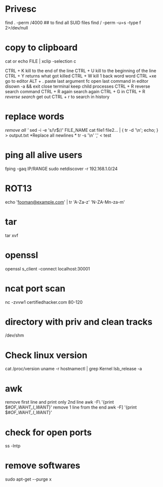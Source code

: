 
# Privesc
find . -perm /4000 ## to find all SUID files
find / -perm -u=s -type f 2>/dev/null



# copy to clipboard 
cat or echo FILE | xclip -selection c


CTRL + K kill to the end of the line
CTRL + U kill to the beginning of the line 
CTRL + Y returns what got killed
CTRL + W kill 1 back word word 
CTRL +xe go to editor 
ALT + . paste last argument 
 fc open last command in editor
 disown -a && exit close terminal keep child processes 
  CTRL + R reverse search command CTRL + R  again search again 
   CTRL  + G in CTRL + R *reverse search* get out 
 CTRL + r to search in history 

# replace words 
*remove all '* sed -i -e 's/\r$//' FILE_NAME
cat file1 file2... | { tr -d '\n'; echo; } > output.txt
*Replace all newlines * tr -s '\n' ',' < test

# ping all alive users
fping -gaq IP/RANGE
sudo netdiscover -r 192.168.1.0/24

# ROT13 
echo 'fooman@example.com' | tr 'A-Za-z' 'N-ZA-Mn-za-m'
# tar
tar xvf 
# openssl
openssl s_client -connect localhost:30001
# ncat port scan
nc -zvvw1 certifiedhacker.com 80-120

# directory with priv and clean tracks
/dev/shm 

# Check linux version 
cat /proc/version
uname -r
hostnamectl | grep Kernel
lsb_release -a

# awk
remove first line and print only 2nd line
awk -F\ '{print $#_OF_WAHT_I_WANT_}'
remove 1 line from the end 
awk -F\] '{print $#_OF_WAHT_I_WANT_}'

# check for open ports 
ss -lntp

# remove softwares
sudo apt-get --purge x